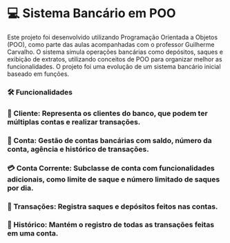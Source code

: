 # 💻 Sistema Bancário em POO

Este projeto foi desenvolvido utilizando Programação Orientada a Objetos (POO), como parte das aulas acompanhadas com o professor Guilherme Carvalho. 
O sistema simula operações bancárias como depósitos, saques e exibição de extratos, utilizando conceitos de POO para organizar melhor as funcionalidades.
O projeto foi uma evolução de um sistema bancário inicial baseado em funções.

### 🛠️ Funcionalidades
### 👤 Cliente: Representa os clientes do banco, que podem ter múltiplas contas e realizar transações.
### 🏦 Conta: Gestão de contas bancárias com saldo, número da conta, agência e histórico de transações.
### 💳 Conta Corrente: Subclasse de conta com funcionalidades adicionais, como limite de saque e número limitado de saques por dia.
### 💼 Transações: Registra saques e depósitos feitos nas contas.
### 📜 Histórico: Mantém o registro de todas as transações feitas em uma conta.
